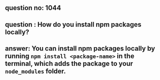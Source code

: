 
      
## question no: 1044

## question : How do you install npm packages locally?

## answer: You can install npm packages locally by running `npm install <package-name>` in the terminal, which adds the package to your `node_modules` folder.
      